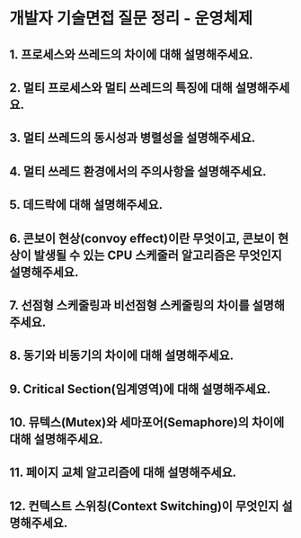 # 개발자 기술면접 질문 정리 - 운영체제

## 1. 프로세스와 쓰레드의 차이에 대해 설명해주세요.
## 2. 멀티 프로세스와 멀티 쓰레드의 특징에 대해 설명해주세요.
## 3. 멀티 쓰레드의 동시성과 병렬성을 설명해주세요.
## 4. 멀티 쓰레드 환경에서의 주의사항을 설명해주세요.
## 5. 데드락에 대해 설명해주세요.
## 6. 콘보이 현상(convoy effect)이란 무엇이고, 콘보이 현상이 발생될 수 있는 CPU 스케줄러 알고리즘은 무엇인지 설명해주세요.
## 7. 선점형 스케줄링과 비선점형 스케줄링의 차이를 설명해주세요.
## 8. 동기와 비동기의 차이에 대해 설명해주세요.
## 9. Critical Section(임계영역)에 대해 설명해주세요.
## 10. 뮤텍스(Mutex)와 세마포어(Semaphore)의 차이에 대해 설명해주세요.
## 11. 페이지 교체 알고리즘에 대해 설명해주세요.
## 12. 컨텍스트 스위칭(Context Switching)이 무엇인지 설명해주세요.
